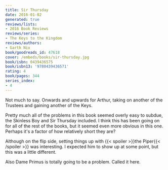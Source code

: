 ```yaml
---
title: Sir Thursday
date: 2016-01-02
generated: true
reviews/lists:
- 2016 Book Reviews
reviews/series:
- The Keys to the Kingdom
reviews/authors:
- Garth Nix
book/goodreads_id: 47618
cover: /embeds/books/sir-thursday.jpg
book/isbn: 0439436575
book/isbn13: '9780439436571'
rating: 4
book/pages: 344
series_index:
- 4
---
```

Not much to say. Onwards and upwards for Arthur, taking on another of the Trustees and gaining another of the Keys.  

Pretty much all of the problems in this book seemed overly easy to subdue, the Skinless Boy and Sir Thursday included. I think this has been going on for all of the rest of the books, but it seemed even more obvious in this one. Perhaps it's a factor of how relatively short they are?  

<!--more-->

Although on the flip side, setting things up with  {{< spoiler >}}the Piper{{< /spoiler >}}  was interesting. I expected him to show up at some point, but this was a little different.  

Also Dame Primus is totally going to be a problem. Called it here.